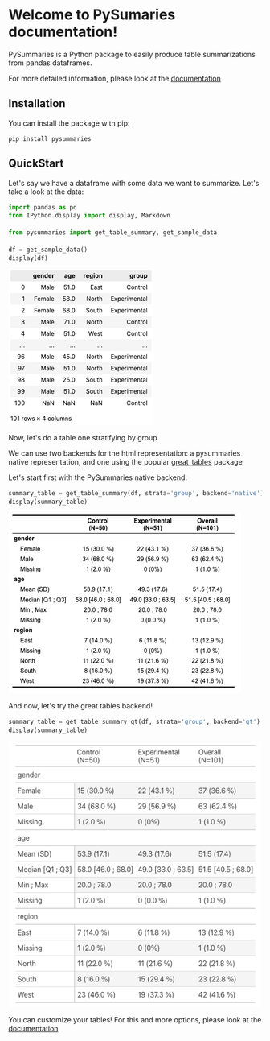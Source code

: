 # Welcome to PySumaries documentation!

PySummaries is a Python package to easily produce table summarizations
from pandas dataframes.

For more detailed information, please look at the [documentation](https://improved-adventure-lmroz27.pages.github.io/)

## Installation
 
You can install the package with pip:

```
pip install pysummaries
```

## QuickStart

Let's say we have a dataframe with some data we want to summarize. 
Let's take a look at the data:

```python
import pandas as pd
from IPython.display import display, Markdown

from pysummaries import get_table_summary, get_sample_data

df = get_sample_data()
display(df)
```

![alt text](documentation/images/pysummaries_sample_data.png)

Now, let's do a table one stratifying by group 

We can use two backends for the html representation: a pysummaries native representation, 
and one using the popular [great_tables](https://posit-dev.github.io/great-tables/articles/intro.html) package

Let's start first with the PySummaries native backend:

```python
summary_table = get_table_summary(df, strata='group', backend='native')  
display(summary_table)
```

![alt text](documentation/images/pysummaries_native_backend.png)

And now, let's try the great tables backend!

```python
summary_table = get_table_summary_gt(df, strata='group', backend='gt')  
display(summary_table)
```

![alt text](documentation/images/pysummaries_gt_backend.png)

You can customize your tables! For this and more options, please look at the [documentation](https://improved-adventure-lmroz27.pages.github.io/)

